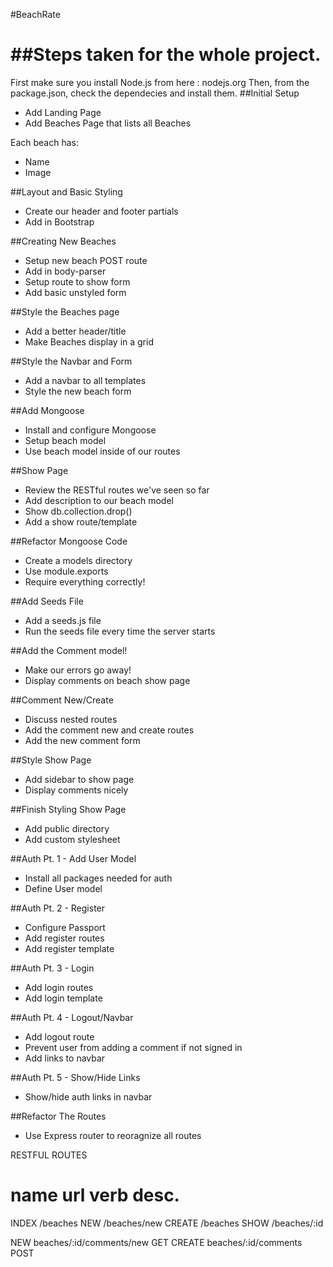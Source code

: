 #BeachRate

##Steps taken for the whole project.
====================================
First make sure you install Node.js from here : nodejs.org
Then, from the package.json, check the dependecies and install them.
##Initial Setup
* Add Landing Page
* Add Beaches Page that lists all Beaches

Each beach has:
   * Name
   * Image

##Layout and Basic Styling
* Create our header and footer partials
* Add in Bootstrap

##Creating New Beaches
* Setup new beach POST route
* Add in body-parser
* Setup route to show form
* Add basic unstyled form

##Style the Beaches page
* Add a better header/title
* Make Beaches display in a grid

##Style the Navbar and Form
* Add a navbar to all templates
* Style the new beach form

##Add Mongoose
* Install and configure Mongoose
* Setup beach model
* Use beach model inside of our routes

##Show Page
* Review the RESTful routes we've seen so far
* Add description to our beach model
* Show db.collection.drop()
* Add a show route/template

##Refactor Mongoose Code
* Create a models directory
* Use module.exports
* Require everything correctly!

##Add Seeds File
* Add a seeds.js file
* Run the seeds file every time the server starts

##Add the Comment model!
* Make our errors go away!
* Display comments on beach show page

##Comment New/Create
* Discuss nested routes
* Add the comment new and create routes
* Add the new comment form

##Style Show Page
* Add sidebar to show page
* Display comments nicely

##Finish Styling Show Page
* Add public directory
* Add custom stylesheet

##Auth Pt. 1 - Add User Model
* Install all packages needed for auth
* Define User model 

##Auth Pt. 2 - Register
* Configure Passport
* Add register routes
* Add register template

##Auth Pt. 3 - Login
* Add login routes
* Add login template

##Auth Pt. 4 - Logout/Navbar
* Add logout route
* Prevent user from adding a comment if not signed in
* Add links to navbar

##Auth Pt. 5 - Show/Hide Links
* Show/hide auth links in navbar 

##Refactor The Routes
* Use Express router to reoragnize all routes







RESTFUL ROUTES

name      url      verb    desc.
===============================================
INDEX   /beaches
NEW     /beaches/new
CREATE  /beaches
SHOW    /beaches/:id

NEW     beaches/:id/comments/new    GET
CREATE  beaches/:id/comments      POST